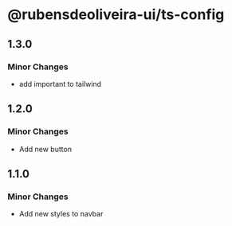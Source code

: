 # @rubensdeoliveira-ui/ts-config

## 1.3.0

### Minor Changes

- add important to tailwind

## 1.2.0

### Minor Changes

- Add new button

## 1.1.0

### Minor Changes

- Add new styles to navbar
